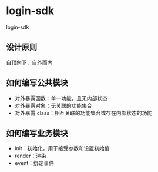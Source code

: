 # login-sdk

login-sdk

## 设计原则

自顶向下，自外而内

## 如何编写公共模块

- 对外暴露函数：单一功能，且无内部状态
- 对外暴露对象：无关联的功能集合
- 对外暴露 class：相互关联的功能集合或存在内部状态的功能

## 如何编写业务模块

- init：初始化，用于接受参数和设置初始值
- render：渲染
- event：绑定事件
